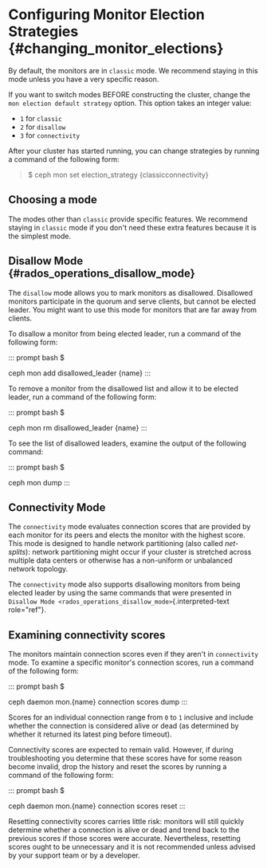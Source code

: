# Configuring Monitor Election Strategies {#changing_monitor_elections}

By default, the monitors are in `classic` mode. We recommend staying in
this mode unless you have a very specific reason.

If you want to switch modes BEFORE constructing the cluster, change the
`mon election default strategy` option. This option takes an integer
value:

-   `1` for `classic`
-   `2` for `disallow`
-   `3` for `connectivity`

After your cluster has started running, you can change strategies by
running a command of the following form:

> \$ ceph mon set election_strategy {classicconnectivity}

## Choosing a mode

The modes other than `classic` provide specific features. We recommend
staying in `classic` mode if you don\'t need these extra features
because it is the simplest mode.

## Disallow Mode {#rados_operations_disallow_mode}

The `disallow` mode allows you to mark monitors as disallowed.
Disallowed monitors participate in the quorum and serve clients, but
cannot be elected leader. You might want to use this mode for monitors
that are far away from clients.

To disallow a monitor from being elected leader, run a command of the
following form:

::: prompt
bash \$

ceph mon add disallowed_leader {name}
:::

To remove a monitor from the disallowed list and allow it to be elected
leader, run a command of the following form:

::: prompt
bash \$

ceph mon rm disallowed_leader {name}
:::

To see the list of disallowed leaders, examine the output of the
following command:

::: prompt
bash \$

ceph mon dump
:::

## Connectivity Mode

The `connectivity` mode evaluates connection scores that are provided by
each monitor for its peers and elects the monitor with the highest
score. This mode is designed to handle network partitioning (also called
*net-splits*): network partitioning might occur if your cluster is
stretched across multiple data centers or otherwise has a non-uniform or
unbalanced network topology.

The `connectivity` mode also supports disallowing monitors from being
elected leader by using the same commands that were presented in
`Disallow Mode <rados_operations_disallow_mode>`{.interpreted-text
role="ref"}.

## Examining connectivity scores

The monitors maintain connection scores even if they aren\'t in
`connectivity` mode. To examine a specific monitor\'s connection scores,
run a command of the following form:

::: prompt
bash \$

ceph daemon mon.{name} connection scores dump
:::

Scores for an individual connection range from `0` to `1` inclusive and
include whether the connection is considered alive or dead (as
determined by whether it returned its latest ping before timeout).

Connectivity scores are expected to remain valid. However, if during
troubleshooting you determine that these scores have for some reason
become invalid, drop the history and reset the scores by running a
command of the following form:

::: prompt
bash \$

ceph daemon mon.{name} connection scores reset
:::

Resetting connectivity scores carries little risk: monitors will still
quickly determine whether a connection is alive or dead and trend back
to the previous scores if those scores were accurate. Nevertheless,
resetting scores ought to be unnecessary and it is not recommended
unless advised by your support team or by a developer.
